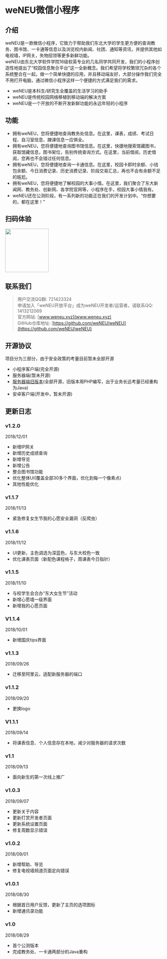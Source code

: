 # weNEU微信小程序
## 介绍
weNEU是一款微信小程序，它致力于帮助我们东北大学的学生更方便的查询教务、图书馆、一卡通等信息以及浏览校内新闻、社团、通知等资讯，并提供其他如电视墙，IP网关，失物招领等更多新鲜功能。  
weNEU由东北大学软件学院16级软英专业的几名同学共同开发，我们的小程序创造性地提出了“校园信息聚合平台”这一全新概念。我们希望将学校繁琐冗杂的各个系统整合在一起，做一个简单快捷的应用，并且移动端友好，大部分操作我们完全不用打开电脑，通过微信小程序这样一个便捷的方式满足我们的需求。  
- weNEU是本科生/研究生全覆盖的生活学习的助手
- weNEU是传统校园网络移植到移动端的解决方案
- weNEU是一个开放的不断开发新鲜功能的永远年轻的小程序

## 功能
- 拥有weNEU，您将便捷地查询教务处信息。在这里，课表，成绩、考试日程、自习室信息、蹭课信息一应俱全。
- 拥有weNEU，您将便捷地查询图书馆信息。在这里，快捷地搜索馆藏图书，获取馆藏信息，图书架位，告别传统查询方式。在这里，当前借阅，历史借阅，您再也不会错过任何信息。
- 拥有weNEU，您将便捷地查询一卡通信息。在这里，校园卡即时余额、小钱包余额、今日消费记录、历史消费记录、阶段交易汇总，再也不会有余额不足的尴尬。
- 拥有weNEU，您将便捷地了解校园的大事小情。在这里，我们聚合了东大新闻网、教务处、创新网、各学院官网等，小程序在手，校园大事小情我有。
- weNEU还在公测阶段，有一系列新的功能正在我们的开发计划中。“你想要的，都在这里！”

## 扫码体验
<img src="https://github.com/weNEU/weNEU/blob/master/weneuqr.jpg?raw=true" width="140">

## 联系我们
>用户交流QQ群: 721423324  
>申请加入「weNEU开放平台」成为weNEU开发者/运营者，请联系QQ: 1413212069  
>官方网站: [www.weneu.xyz](www.weneu.xyz)  
>GitHub仓库地址: [https://github.com/weNEU/weNEU](https://github.com/weNEU/weNEU)  

## 开源协议
项目分为三部分，由于安全政策的考量目前暂未全部开源
- 小程序客户端(完全开源)
- 服务器端(暂未开源)
- [服务器端旧版本](https://github.com/Raven98/NEUspider)(全部开源，旧版本用PHP编写，出于业务长远考量已经重构为Java)
- 安卓客户端(开发中，暂未开源)

## 更新日志
### v1.2.0
2018/12/01

- 新增IP网关
- 新增历史成绩查询
- 新增导览
- 新增公告
- 整合图书馆功能
- 优化整体UI(覆盖全部30多个界面，优化到每一个像素点)
- 其他性能优化

### v1.1.7

2018/11/13

- 紧急修复女生节我的心愿安全漏洞（反爬虫）

### v1.1.6

2018/11/12

- UI更新，主色调选为深蓝色，与东大校色一致
- 优化课表页面（新配色课程格子，周课表今日指针）

### v1.1.5

2018/11/10

- 与校学生会合办“东大女生节”活动
- 新增心愿墙一级界面
- 新增我的心愿页面

### V1.1.4

2018/10/01

- 新增国庆tips界面

### v1.1.3

2018/09/26

- 迁移至阿里云，适配新服务器的端口

### v1.1.2

2018/09/20

- 更换logo

### V1.1.1

2018/09/14

- 将课表信息、个人信息存在本地，减少对服务器的请求次数

### v1.1

2018/09/13

- 面向新生的第一次线上推广

### v1.0.3

2018/09/07

- 更新关于内容
- 更新打赏开发者页面
- 更新系统设置页面
- 修复周数显示错误

### v1.0.2

2018/09/01

- 新增帮助、导览
- 修复电视墙频道页面定向错误

### v1.0.1

2018/08/30

- 根据首日用户反馈，更新了主页的选项图标
- 新增通讯录功能

### v1.0

2018/08/29

- 首个公测版本
- 完成教务处、一卡通两部分的Java重构
